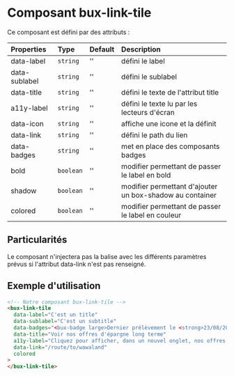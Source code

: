 # Composant bux-link-tile

Ce composant est défini par des attributs :

| Properties    | Type      | Default | Description                                              |
| :------------ | :-------- | :------ | :------------------------------------------------------- |
| data-label    | `string`  | ''      | défini le label                                          |
| data-sublabel | `string`  | ''      | défini le sublabel                                       |
| data-title    | `string`  | ''      | défini le texte de l'attribut title                      |
| a11y-label    | `string`  | ''      | défini le texte lu par les lecteurs d'écran              |
| data-icon     | `string`  | ''      | affiche une icone et la définit                          |
| data-link     | `string`  | ''      | défini le path du lien                                   |
| data-badges   | `string`  | ''      | met en place des composants badges                       |
| bold          | `boolean` | ''      | modifier permettant de passer le label en bold           |
| shadow        | `boolean` | ''      | modifier permettant d'ajouter un box-shadow au container |
| colored       | `boolean` | ''      | modifier permettant de passer le label en couleur        |

## Particularités

Le composant n'injectera pas la balise <a> avec les différents paramètres prévus si l'attribut data-link n'est pas renseigné.

## Exemple d'utilisation

```html
<!-- Notre composant bux-link-tile -->
<bux-link-tile
  data-label="C'est un title"
  data-sublabel="C'est un subtitle"
  data-badges="<bux-badge large>Dernier prélèvement le <strong>23/08/2018</strong></bux-badge>"
  data-title="Voir nos offres d'épargne long terme"
  a11y-label="Cliquez pour afficher, dans un nouvel onglet, nos offres de produits d'épargne long terme"
  data-link="/route/to/wawaland"
  colored
>
</bux-link-tile>
```
